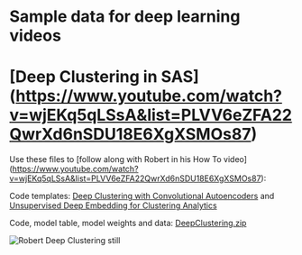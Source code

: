 # Sample data for deep learning videos 

# [Deep Clustering in SAS] (https://www.youtube.com/watch?v=wjEKq5qLSsA&list=PLVV6eZFA22QwrXd6nSDU18E6XgXSMOs87)

Use these files to [follow along with Robert in his How To video] (https://www.youtube.com/watch?v=wjEKq5qLSsA&list=PLVV6eZFA22QwrXd6nSDU18E6XgXSMOs87):

Code templates: [Deep Clustering with Convolutional Autoencoders](https://github.com/sascommunities/sas-howto-tutorials/blob/master/deeplearning/Deep%20Clustering%20with%20Convolutional%20Autoencoders.pdf) and [Unsupervised Deep Embedding for Clustering Analytics](https://github.com/sascommunities/sas-howto-tutorials/blob/master/deeplearning/Unsupervised%20Deep%20Embedding%20for%20Clustering%20Analysis.pdf)


Code, model table, model weights and data: [DeepClustering.zip](https://github.com/sascommunities/sas-howto-tutorials/blob/master/deeplearning/Deep%20Clustering.zip)

![Robert Deep Clustering still](https://img.youtube.com/vi/wjEKq5qLSsA/0.jpg)